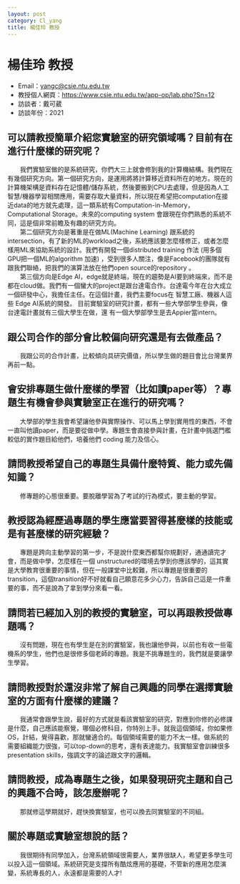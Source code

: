 ```yaml
---
layout: post
category: Cl_yang
title: 楊佳玲 教授
---
```


#  楊佳玲 教授

- Email：yangc@csie.ntu.edu.tw
- 教授個人網頁：<https://www.csie.ntu.edu.tw/app-op/lab.php?Sn=12>
- 訪談者：戴可葳
- 訪談年份：2021

## 可以請教授簡單介紹您實驗室的研究領域嗎？目前有在進行什麼樣的研究呢？
&emsp;&emsp;我們實驗室做的是系統研究，你們大三上就會修到我的計算機結構。我們現在有幾個研究方向。第一個研究方向，是運用將將計算移近資料所在的地方。現在的計算機架構是資料存在記憶體/儲存系統，然後要搬到CPU去處理，但是因為人工智慧/機器學習相關應用，需要存取大量資料，所以現在希望把computation在接近data的地方就先處理，這一類系統有Computation-in-Memory，Computational Storage。未來的computing system 會跟現在你們熟悉的系統不同，這是個非常前瞻及有趣的研究方向。<br>&emsp;&emsp;第二個研究方向是著重是在做ML(Machine Learning) 跟系統的intersection，有了新的ML的workload之後，系統應該要怎麼樣修正，或者怎麼樣用ML來協助系統的設計。我們有開發一個distributed training 作法 (用多個GPU把一個ML的algorithm 加速) ，受到很多人關注，像是Facebook的團隊就有跟我們聯絡，把我們的演算法放在他們open source的repository 。 <br>&emsp;&emsp;第三個方向是Edge AI，edge就是終端，現在的趨勢是AI要到終端來，而不是都在cloud做。我們有一個蠻大的project是跟台達電合作。台達電今年在台大成立一個研發中心，我擔任主任。在這個計畫，我們主要focus在 智慧工廠、機器人這些 Edge AI系統的開發。
目前實驗室的研究計畫，都有一些大學部學生參與，像台達電計畫就有三個大學生在做，還 有一個大學部學生是去Appier當intern。

## 跟公司合作的部分會比較偏向研究還是有去做產品？

&emsp;&emsp;我跟公司的合作計畫，比較傾向具研究價值，所以學生做的題目會比台灣業界再前一點。


## 會安排專題生做什麼樣的學習（比如讀paper等）？專題生有機會參與實驗室正在進行的研究嗎？

&emsp;&emsp;大學部的學生我會希望讓他參與實際操作、可以馬上學到實用性的東⻄，不會一直叫他讀paper，而是要從做中學。專題生會直接參與計畫，在計畫中挑選門檻較低的實作題目給他們，培養他們 coding 能力及信心。


## 請問教授希望自己的專題生具備什麼特質、能力或先備知識？

&emsp;&emsp;修專題的心態很重要。要脫離學習為了考試的行為模式，要主動的學習。

## 教授認為經歷過專題的學生應當要習得甚麼樣的技能或是有甚麼樣的研究經驗？

&emsp;&emsp;專題是跨向主動學習的第一步，不是說什麼東⻄都幫你規劃好，通通讀完才會，而是做中學，怎麼樣在一個 unstructured的環境去學到你應該學的，這其實是大學教育很重要的事情，但在一般課堂中比較難，所以專題是很重要的transition，這個transition好不好就看自己願意花多少心力，告訴自己這是一件重要的事，而不是說為了拿到學分來看一看。


## 請問若已經加入別的教授的實驗室，可以再跟教授做專題嗎？

&emsp;&emsp;沒有問題，現在也有學生是在別的實驗室，我也讓他參與，以前也有收一些電機系的學生，他們也是很修多個老師的專題。我是不挑專題生的，我們就是要讓學生學習。

## 請問教授對於還沒非常了解自己興趣的同學在選擇實驗室的方面有什麼樣的建議？

&emsp;&emsp;我通常會跟學生說，最好的方式就是看該實驗室的研究，對應到你修的必修課是什麼，自己應該能察覺，哪個必修科目，你特別上手。就我這個領域，你如果修OS，計結，覺得喜歡，那就蠻適合的。每個領域需要的能力不太一樣。做系統的需要組織能力很強，可以top-down的思考，還有表達能力。我實驗室會訓練很多presentation skills，強調文字的論述跟文字的邏輯。

## 請問教授，成為專題生之後，如果發現研究主題和自己的興趣不合時，該怎麼辦呢？

&emsp;&emsp;那就修這學期就好，趕快換實驗室，也可以換去同實驗室的不同組。

## 關於專題或實驗室想說的話？

&emsp;&emsp;我很期待有同學加入，台灣系統領域很需要人，業界很缺人，希望更多學生可以投入這一個領域。系統研究是支撐所有酷炫應用的基礎，不管新的應用怎麼演變，系統專長的人，永遠都是需要的人才!

